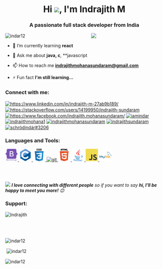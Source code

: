 <h1 align="center">Hi <img src="https://raw.githubusercontent.com/MartinHeinz/MartinHeinz/master/wave.gif" width="40px">, I'm Indrajith M</h1>
<h3 align="center">A passionate full stack developer from India</h3>
<img align='right' src="https://media.giphy.com/media/M9gbBd9nbDrOTu1Mqx/giphy.gif" width="230">

<p align="left"> <img src="https://komarev.com/ghpvc/?username=indar12&label=Profile%20views&color=0e75b6&style=flat" alt="indar12" /> </p>

- 🌱 I’m currently learning **react**

- 💬 Ask me about **java, c**, **javascript

- 📫 How to reach me **indrajithmohanasundaram@gmail.com**

- ⚡ Fun fact **I'm still learning...**

<h3 align="left">Connect with me:</h3>
<p align="left">
<a href="https://linkedin.com/in/indrajith-m-27ab9b189/" target="blank"><img align="center" src="https://raw.githubusercontent.com/rahuldkjain/github-profile-readme-generator/master/src/images/icons/Social/linked-in-alt.svg" alt="https://www.linkedin.com/in/indrajith-m-27ab9b189/" height="30" width="40" /></a>
<a href="https://stackoverflow.com/users/14199950/indrajith-sundaram" target="blank"><img align="center" src="https://raw.githubusercontent.com/rahuldkjain/github-profile-readme-generator/master/src/images/icons/Social/stack-overflow.svg" alt="https://stackoverflow.com/users/14199950/indrajith-sundaram" height="30" width="40" /></a>
<a href="https://www.facebook.com/indrajith.mohanasundaram/" target="blank"><img align="center" src="https://raw.githubusercontent.com/rahuldkjain/github-profile-readme-generator/master/src/images/icons/Social/facebook.svg" alt="https://www.facebook.com/indrajith.mohanasundaram/" height="30" width="40" /></a>
<a href="https://instagram.com/iamindar" target="blank"><img align="center" src="https://raw.githubusercontent.com/rahuldkjain/github-profile-readme-generator/master/src/images/icons/Social/instagram.svg" alt="iamindar" height="30" width="40" /></a>
<a href="https://www.hackerrank.com/indrajithmohana1" target="blank"><img align="center" src="https://raw.githubusercontent.com/rahuldkjain/github-profile-readme-generator/master/src/images/icons/Social/hackerrank.svg" alt="indrajithmohana1" height="30" width="40" /></a>
<a href="https://www.leetcode.com/indrajithmohanasundaram" target="blank"><img align="center" src="https://raw.githubusercontent.com/rahuldkjain/github-profile-readme-generator/master/src/images/icons/Social/leet-code.svg" alt="indrajithmohanasundaram" height="30" width="40" /></a>
<a href="https://auth.geeksforgeeks.org/user/indrajithsundaram" target="blank"><img align="center" src="https://raw.githubusercontent.com/rahuldkjain/github-profile-readme-generator/master/src/images/icons/Social/geeks-for-geeks.svg" alt="indrajithsundaram" height="30" width="40" /></a>
<a href="https://discord.gg/schrödindár#3206" target="blank"><img align="center" src="https://raw.githubusercontent.com/rahuldkjain/github-profile-readme-generator/master/src/images/icons/Social/discord.svg" alt="schrödindár#3206" height="30" width="40" /></a>
</p>

<h3 align="left">Languages and Tools:</h3>
<p align="left"> <a href="https://getbootstrap.com" target="_blank" rel="noreferrer"> <img src="https://raw.githubusercontent.com/devicons/devicon/master/icons/bootstrap/bootstrap-plain-wordmark.svg" alt="bootstrap" width="40" height="40"/> </a> <a href="https://www.cprogramming.com/" target="_blank" rel="noreferrer"> <img src="https://raw.githubusercontent.com/devicons/devicon/master/icons/c/c-original.svg" alt="c" width="40" height="40"/> </a> <a href="https://www.w3schools.com/css/" target="_blank" rel="noreferrer"> <img src="https://raw.githubusercontent.com/devicons/devicon/master/icons/css3/css3-original-wordmark.svg" alt="css3" width="40" height="40"/> </a> <a href="https://git-scm.com/" target="_blank" rel="noreferrer"> <img src="https://www.vectorlogo.zone/logos/git-scm/git-scm-icon.svg" alt="git" width="40" height="40"/> </a> <a href="https://www.w3.org/html/" target="_blank" rel="noreferrer"> <img src="https://raw.githubusercontent.com/devicons/devicon/master/icons/html5/html5-original-wordmark.svg" alt="html5" width="40" height="40"/> </a> <a href="https://www.java.com" target="_blank" rel="noreferrer"> <img src="https://raw.githubusercontent.com/devicons/devicon/master/icons/java/java-original.svg" alt="java" width="40" height="40"/> </a> <a href="https://developer.mozilla.org/en-US/docs/Web/JavaScript" target="_blank" rel="noreferrer"> <img src="https://raw.githubusercontent.com/devicons/devicon/master/icons/javascript/javascript-original.svg" alt="javascript" width="40" height="40"/> </a> <a href="https://www.mysql.com/" target="_blank" rel="noreferrer"> <img src="https://raw.githubusercontent.com/devicons/devicon/master/icons/mysql/mysql-original-wordmark.svg" alt="mysql" width="40" height="40"/> </a> </p><br><br>

<img src="https://media.giphy.com/media/LnQjpWaON8nhr21vNW/giphy.gif" width="60"> <em><b>I love connecting with different people</b> so if you want to say <b>hi, I'll be happy to meet you more!</b> 😊</em>

<h3 align="left">Support:</h3>
<p><a href="https://www.buymeacoffee.com/indrajithm"> <img align="left" src="https://cdn.buymeacoffee.com/buttons/v2/default-yellow.png" height="50" width="210" alt="Indrajith" /></a></p><br><br><br><br>

<p><img align="center" src="https://github-readme-stats.vercel.app/api/top-langs?username=indar12&show_icons=true&locale=en&layout=compact" alt="indar12" /></p>

<p>&nbsp;<img align="center" src="https://github-readme-stats.vercel.app/api?username=indar12&show_icons=true&locale=en" alt="indar12" /></p>

<p><img align="center" src="https://github-readme-streak-stats.herokuapp.com/?user=indar12&" alt="indar12" /></p>
